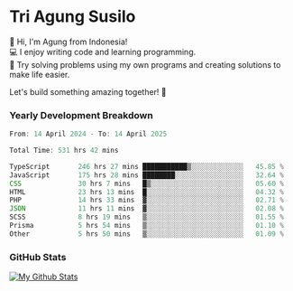 # Tri Agung Susilo

👋 Hi, I'm Agung from Indonesia!<br>
💻 I enjoy writing code and learning programming.<br>
🧠 Try solving problems using my own programs and creating solutions to make life easier.

Let's build something amazing together! 🚀

### Yearly Development Breakdown

<!--START_SECTION:waka-->

```TypeScript JavaScript PHP
From: 14 April 2024 - To: 14 April 2025

Total Time: 531 hrs 42 mins

TypeScript       246 hrs 27 mins ███████████▒░░░░░░░░░░░░░   45.85 %
JavaScript       175 hrs 28 mins ████████░░░░░░░░░░░░░░░░░   32.64 %
CSS              30 hrs 7 mins   █▒░░░░░░░░░░░░░░░░░░░░░░░   05.60 %
HTML             23 hrs 13 mins  █░░░░░░░░░░░░░░░░░░░░░░░░   04.32 %
PHP              14 hrs 33 mins  ▓░░░░░░░░░░░░░░░░░░░░░░░░   02.71 %
JSON             11 hrs 11 mins  ▓░░░░░░░░░░░░░░░░░░░░░░░░   02.08 %
SCSS             8 hrs 19 mins   ▒░░░░░░░░░░░░░░░░░░░░░░░░   01.55 %
Prisma           5 hrs 54 mins   ▒░░░░░░░░░░░░░░░░░░░░░░░░   01.10 %
Other            5 hrs 50 mins   ▒░░░░░░░░░░░░░░░░░░░░░░░░   01.09 %
```

<!--END_SECTION:waka-->

### GitHub Stats

[![My Github Stats](https://github-readme-stats.vercel.app/api?username=triagung128&show_icons=true&hide=contribs,issues&count_private=true&theme=tokyonight)](https://github.com/triagung128)

<!-- [![Top Langs](https://github-readme-stats.vercel.app/api/top-langs/?username=triagung128&layout=compact)](https://github.com/triagung128) -->

